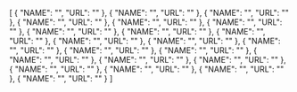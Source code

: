 [
  {
    "NAME": "",
    "URL": ""
  },
  {
    "NAME": "",
    "URL": ""
  },
  {
    "NAME": "",
    "URL": ""
  },
  {
    "NAME": "",
    "URL": ""
  },
  {
    "NAME": "",
    "URL": ""
  },
  {
    "NAME": "",
    "URL": ""
  },
  {
    "NAME": "",
    "URL": ""
  },
  {
    "NAME": "",
    "URL": ""
  },
  {
    "NAME": "",
    "URL": ""
  },
  {
    "NAME": "",
    "URL": ""
  },
  {
    "NAME": "",
    "URL": ""
  },
  {
    "NAME": "",
    "URL": ""
  },
  {
    "NAME": "",
    "URL": ""
  },
  {
    "NAME": "",
    "URL": ""
  },
  {
    "NAME": "",
    "URL": ""
  },
  {
    "NAME": "",
    "URL": ""
  },
  {
    "NAME": "",
    "URL": ""
  },
  {
    "NAME": "",
    "URL": ""
  },
  {
    "NAME": "",
    "URL": ""
  },
  {
    "NAME": "",
    "URL": ""
  },
  {
    "NAME": "",
    "URL": ""
  }
]
